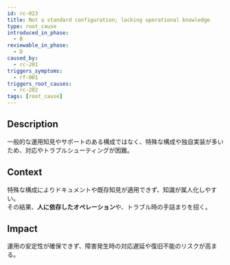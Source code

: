 ```yaml
---
id: rc-023
title: Not a standard configuration; lacking operational knowledge
type: root_cause
introduced_in_phase:
  - B
reviewable_in_phase:
  - D
caused_by:
  - rc-201
triggers_symptoms:
  - rf-001
triggers_root_causes:
  - rc-202
tags: [root_cause]
---
```


## Description
一般的な運用知見やサポートのある構成ではなく、特殊な構成や独自実装が多いため、対応やトラブルシューティングが困難。

## Context
特殊な構成によりドキュメントや既存知見が適用できず、知識が属人化しやすい。  
その結果、**人に依存したオペレーション**や、トラブル時の手詰まりを招く。

## Impact
運用の安定性が確保できず、障害発生時の対応遅延や復旧不能のリスクが高まる。